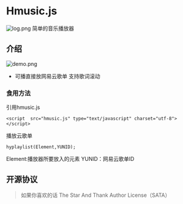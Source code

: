 # Hmusic.js
![log.png](https://ooo.0o0.ooo/2017/06/03/5932d9fcb06da.png)
简单的音乐播放器

## 介绍
![demo.png](https://ooo.0o0.ooo/2017/06/03/5932daa9d4bab.png)
- 可播直接放网易云歌单  支持歌词滚动
### 食用方法
引用hmusic.js
```
<script  src="hmusic.js" type="text/javascript" charset="utf-8"></script>
```
播放云歌单
```
hyplaylist(Element,YUNID);
```
Element:播放器所要放入的元素
YUNID：网易云歌单ID
## 开源协议
> 如果你喜欢的话
The Star And Thank Author License（SATA）

